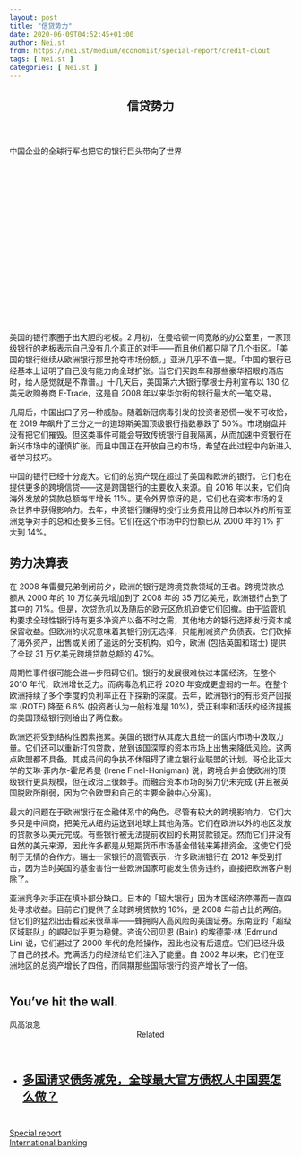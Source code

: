 ```yaml
---
layout: post
title: "信贷势力"
date: 2020-06-09T04:52:45+01:00
author: Nei.st
from: https://nei.st/medium/economist/special-report/credit-clout
tags: [ Nei.st ]
categories: [ Nei.st ]
---
```


<article class="post-20648 post type-post status-publish format-standard hentry category-special-report tag-international-banking" id="post-20648">
 <header class="page-header medium Archives">
  <div class="page-header__image">
  </div>
  <div class="page-header__content">
   <h1 class="page-title text-align-center">
    信贷势力
   </h1>
  </div>
 </header>
 <div class="entry-content aesop-entry-content" id="post-20648-content">
  <link as="font" crossorigin="anonymous" href="//cdn.jsdelivr.net/gh/0nd1jyU39XQ/_/glyph/font-face/0uIzqoZjSuJfvSBnvgXTcApMtcVhMcpr.woff" rel="preload" type="font/woff"/>
  <link as="font" crossorigin="anonymous" href="//cdn.jsdelivr.net/gh/0nd1jyU39XQ/_/glyph/font-face/1sTnSLZWDKucPX6SAk.woff" rel="preload" type="font/woff"/>
  <p class="blog-post__description">
   中国企业的全球行军也把它的银行巨头带向了世界
  </p>
  <span id="more-20648">
  </span>
  <div class="navigation__primary-inner">
   <a class="economist__link-logo" href="//nei.st/medium/economist">
   </a>
  </div>
  <div class="container img component-image">
   <div class="aspectRatioPlaceholder" style="padding-bottom:56.25%;height: 0;">
    <div class="progressiveMedia" data-height="720" data-width="1280">
     <img alt="" class="progressiveMedia-image" data-src="https://cdn.jsdelivr.net/gh/0nd1jyU39XQ/_/img/1/20200509_SRD002_0.jpg" src="https://cdn.jsdelivr.net/gh/0nd1jyU39XQ/_/img/1/20200509_SRD002_0.jpg"/>
    </div>
   </div>
  </div>
  <p>
   美国的银行家圈子出大胆的老板。2 月初，在曼哈顿一间宽敞的办公室里，一家顶级银行的老板表示自己没有几个真正的对手——而且他们都只隔了几个街区。「美国的银行继续从欧洲银行那里抢夺市场份额。」亚洲几乎不值一提。「中国的银行已经基本上证明了自己没有能力向全球扩张。当它们买跑车和那些豪华招眼的酒店时，给人感觉就是不靠谱。」十几天后，美国第六大银行摩根士丹利宣布以 130 亿美元收购券商 E-Trade，这是自 2008 年以来华尔街的银行最大的一笔交易。
  </p>
  <p>
   几周后，中国出口了另一种威胁。随着新冠病毒引发的投资者恐慌一发不可收拾，在 2019 年飙升了三分之一的道琼斯美国顶级银行指数暴跌了 50%。市场崩盘并没有把它们摧毁。但这类事件可能会导致传统银行自我隔离，从而加速中资银行在新兴市场中的谨慎扩张。而且中国正在开放自己的市场，希望在此过程中向新进入者学习技巧。
  </p>
  <p>
   中国的银行已经十分庞大。它们的总资产现在超过了美国和欧洲的银行。它们也在提供更多的跨境信贷——这是跨国银行的主要收入来源。自 2016 年以来，它们向海外发放的贷款总额每年增长 11%。更令外界惊讶的是，它们也在资本市场的复杂世界中获得影响力。去年，中资银行赚得的投行业务费用比除日本以外的所有亚洲竞争对手的总和还要多三倍。它们在这个市场中的份额已从 2000 年的 1% 扩大到 14%。
  </p>
  <h2>
   势力决算表
  </h2>
  <p>
   在 2008 年雷曼兄弟倒闭前夕，欧洲的银行是跨境贷款领域的王者。跨境贷款总额从 2000 年的 10 万亿美元增加到了 2008 年的 35 万亿美元，欧洲银行占到了其中的 71%。但是，次贷危机以及随后的欧元区危机迫使它们回撤。由于监管机构要求全球性银行持有更多净资产以备不时之需，其他地方的银行选择发行资本或保留收益。但欧洲的状况意味着其银行别无选择，只能削减资产负债表。它们砍掉了海外资产，出售或关闭了遥远的分支机构。如今，欧洲 (包括英国和瑞士) 提供了全球 31 万亿美元跨境贷款总额的 47%。
  </p>
  <p>
   周期性事件很可能会进一步阻碍它们。银行的发展很难快过本国经济。在整个 2010 年代，欧洲增长乏力。而病毒危机正将 2020 年变成更虚弱的一年。在整个欧洲持续了多个季度的负利率正在下探新的深度。去年，欧洲银行的有形资产回报率 (ROTE) 降至 6.6% (投资者认为一般标准是 10%)，受正利率和活跃的经济提振的美国顶级银行则给出了两位数。
  </p>
  <div class="code-block code-block-1" style="margin: 8px 0; clear: both;">
   <div class="container ads_KbHEVhh8Rw">
    <div class="card card--blog post-sidebar">
     <div class="card-body">
      <div class="logo_ngcontent-kty-0">
      </div>
      <div class="iframe-blocker U6XAMK63Vh00WqvF2BacIQ">
       <div class="background-h60B">
       </div>
       <div class="WumZiPCS4MeMw4pxQ">
       </div>
      </div>
     </div>
     <div class="card-footer">
      <div class="card-footer-wrapper" layout="row bottom-left">
      </div>
     </div>
    </div>
   </div>
  </div>
  <p>
   欧洲还将受到结构性因素拖累。美国的银行从其庞大且统一的国内市场中汲取力量。它们还可以重新打包贷款，放到该国深厚的资本市场上出售来降低风险。这两点欧盟都不具备。其成员间的争执不休阻碍了建立银行业联盟的计划。哥伦比亚大学的艾琳·菲内尔-霍尼希曼 (Irene Finel-Honigman) 说，跨境合并会使欧洲的顶级银行更具规模，但在政治上很棘手。而融合资本市场的努力仍未完成 (并且被英国脱欧所削弱，因为它令欧盟和自己的主要金融中心分离)。
  </p>
  <p>
   最大的问题在于欧洲银行在金融体系中的角色。尽管有较大的跨境影响力，它们大多只是中间商，把美元从纽约运送到地球上其他角落。它们在欧洲以外的地区发放的贷款多以美元完成。有些银行被无法提前收回的长期贷款锁定。然而它们并没有自然的美元来源，因此许多都是从短期货币市场基金借钱来筹措资金。这使它们受制于无情的合作方。瑞士一家银行的高管表示，许多欧洲银行在 2012 年受到打击，因为当时美国的基金害怕一些欧洲国家可能发生债务违约，直接把欧洲客户剔除了。
  </p>
  <p>
   亚洲竞争对手正在填补部分缺口。日本的「超大银行」因为本国经济停滞而一直四处寻求收益。目前它们提供了全球跨境贷款的 16%，是 2008 年前占比的两倍。但它们的猛烈出击看起来很草率——蜂拥购入高风险的美国证券。东南亚的「超级区域联队」的崛起似乎更为稳健。咨询公司贝恩 (Bain) 的埃德蒙·林 (Edmund Lin) 说，它们避过了 2000 年代的危险操作，因此也没有后遗症。它们已经升级了自己的技术。充满活力的经济给它们注入了能量。自 2002 年以来，它们在亚洲地区的总资产增长了四倍，而同期那些国际银行的资产增长了一倍。
  </p>
  <div class="aesop-content-comp-wrap aesop-content-comp-columns-1" id="aesop-content-component">
   <div class="container img gfw edge">
    <div class="BarrierFailsafe__fullBarrier___2bFWd">
     <div class="aspectRatioPlaceholder nykpaywall">
      <div class="progressiveMedia" data-height="880" data-width="1040">
       <img alt="" class="progressiveMedia-image lazyload" data-src="https://cdn.jsdelivr.net/gh/0nd1jyU39XQ/_/img/1/full-desktop@2x.png" src="https://cdn.jsdelivr.net/gh/0nd1jyU39XQ/_/img/1/full-desktop@2x.png"/>
      </div>
     </div>
     <h1 class="BarrierFailsafe__header___1VGQh">
      You’ve hit the wall.
     </h1>
     <div class="BarrierFailsafe__body___2hQxl">
      风高浪急
      <a class="wdAUwEkxSXQjBoQ" href="https://nei.st/medium/j2c6srlbezlceyrdintsxq" rel="noopener noreferrer nofollow" target="_blank">
       <span class="svgIcon svgIcon--questionMark svgIcon--19px">
       </span>
      </a>
     </div>
    </div>
   </div>
  </div>
  <section class="jsx-1092709871 collection">
   <header class="jsx-1092709871 container">
    <span class="jsx-65431776 text-icon text-right size-md spacing-xxtight weight-medium">
     <span class="jsx-65431776 text">
      <span class="jsx-1092709871">
       Related
      </span>
     </span>
    </span>
   </header>
   <ul class="jsx-1092709871 collection-list">
    <li class="jsx-1092709871">
     <section class="jsx-2013367371 container">
      <div class="jsx-2013367371 content no-cover type-collection">
       <div class="jsx-2013367371 left">
        <a class="jsx-2013367371" href="https://nei.st/medium/initium/mainland-china-overseas-debt">
         <h2 class="jsx-2996311878 sidebar">
          多国请求债务减免，全球最大官方债权人中国要怎么做？
         </h2>
        </a>
       </div>
      </div>
     </section>
    </li>
   </ul>
  </section>
  <div class="container ag ah">
   <div class="fe n el">
    <a class="dt du bn bo bp bq br bs bt bu dv dw bx by dx dy" href="https://nei.st/medium/economist?source=https://www.economist.com/special-report/2020/05/07/as-china-goes-global-its-banks-are-coming-out-too" rel="noopener noreferrer nofollow" target="_blank">
     <div class="c ff fg ag ah fh el fi fj ce fk fl fm fn fo fp fq fr fs ft fu">
      <div class="bs em en eo ep eq fv ah fw fg ag bm eu fx q fy fz p ac">
      </div>
     </div>
    </a>
   </div>
  </div>
  <div class="code-block code-block-2" style="margin: 8px 0; clear: both;">
   <br/>
   <div class="container ads_KbHEVhh8Rw">
    <div class="card card--blog post-sidebar">
     <div class="card-body">
      <div class="logo_ngcontent-kty-0">
      </div>
      <div class="iframe-blocker U6XAMK63Vh00WqvF2BacIQ">
       <div class="background-h60B">
       </div>
       <div class="WumZiPCS4MeMw4pxQ">
       </div>
      </div>
     </div>
     <div class="card-footer">
      <div class="card-footer-wrapper" layout="row bottom-left">
      </div>
     </div>
    </div>
   </div>
  </div>
 </div>
 <footer class="entry-footer">
  <div class="categories icon-link">
   <a href="https://nei.st/category/medium/economist/special-report" rel="category tag">
    Special report
   </a>
  </div>
  <div class="tags icon-link">
   <a href="https://nei.st/tag/international-banking" rel="tag">
    International banking
   </a>
  </div>
 </footer>
</article>

